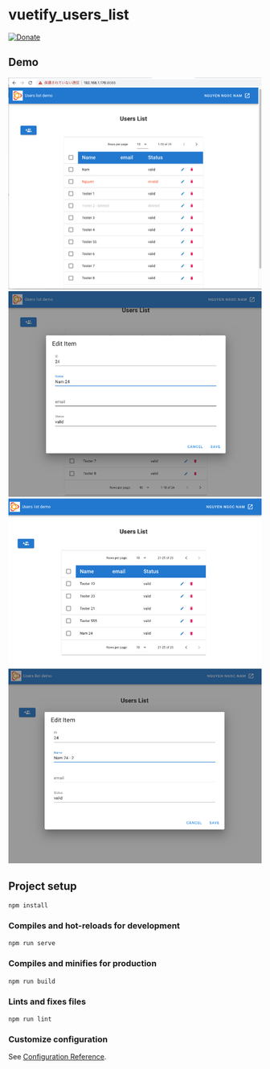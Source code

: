 # vuetify_users_list

[![Donate](https://img.shields.io/badge/Donate-PayPal-green.svg)](https://www.paypal.me/rakujin)

## Demo
![Users list](./demo/01.users_list.png)
![Add new user information](./demo/02.add_new.png)
![Users list](./demo/03.users_list.png)
![Update existed user information](./demo/04.update.png)

## Project setup
```
npm install
```

### Compiles and hot-reloads for development
```
npm run serve
```

### Compiles and minifies for production
```
npm run build
```

### Lints and fixes files
```
npm run lint
```

### Customize configuration
See [Configuration Reference](https://cli.vuejs.org/config/).
